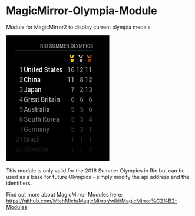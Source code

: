 # MagicMirror-Olympia-Module
Module for MagicMirror2 to display current olympia medals

![preview](https://github.com/GHLasse/MagicMirror-Olympia-Module/blob/master/.github/medalsRio01.png)

This module is only valid for the 2016 Summer Olympics in Rio but can be used as a base for future Olympics - simply modify the api address and the identifiers.

Find out more about MagicMirror Modules here:
https://github.com/MichMich/MagicMirror/wiki/MagicMirror%C2%B2-Modules
